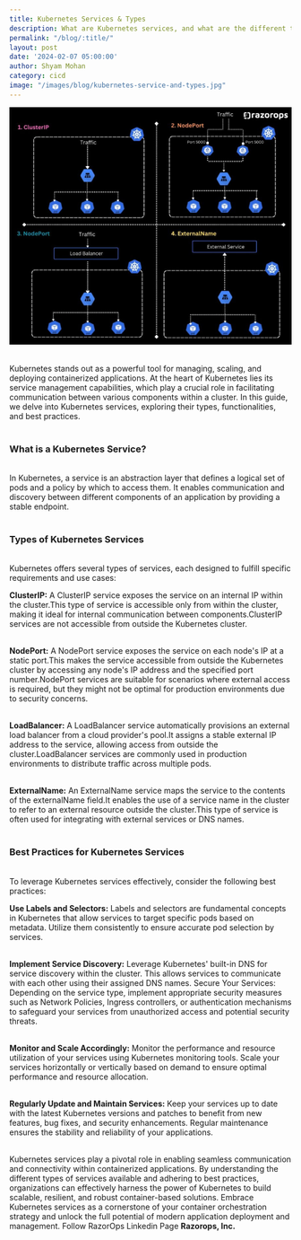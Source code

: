 ```yaml
---
title: Kubernetes Services & Types
description: What are Kubernetes services, and what are the different types available for managing networking and communication between pods in a Kubernetes cluster?
permalink: "/blog/:title/"
layout: post
date: '2024-02-07 05:00:00'
author: Shyam Mohan
category: cicd
image: "/images/blog/kubernetes-service-and-types.jpg"
---
```


![](/images/blog/kubernetes-service-types.jpg)
<br>
<br>


Kubernetes stands out as a powerful tool for managing, scaling, and deploying containerized applications. At the heart of Kubernetes lies its service management capabilities, which play a crucial role in facilitating communication between various components within a cluster. In this guide, we delve into Kubernetes services, exploring their types, functionalities, and best practices.
<br>
<br>

### **What is a Kubernetes Service?**
<br>
In Kubernetes, a service is an abstraction layer that defines a logical set of pods and a policy by which to access them. It enables communication and discovery between different components of an application by providing a stable endpoint.
<br>
<br>

### **Types of Kubernetes Services**
<br>
Kubernetes offers several types of services, each designed to fulfill specific requirements and use cases:
<br>

**ClusterIP:** A ClusterIP service exposes the service on an internal IP within the cluster.This type of service is accessible only from within the cluster, making it ideal for internal communication between components.ClusterIP services are not accessible from outside the Kubernetes cluster.
<br>
<br>

**NodePort:** A NodePort service exposes the service on each node's IP at a static port.This makes the service accessible from outside the Kubernetes cluster by accessing any node's IP address and the specified port number.NodePort services are suitable for scenarios where external access is required, but they might not be optimal for production environments due to security concerns.
<br>
<br>

**LoadBalancer:** A LoadBalancer service automatically provisions an external load balancer from a cloud provider's pool.It assigns a stable external IP address to the service, allowing access from outside the cluster.LoadBalancer services are commonly used in production environments to distribute traffic across multiple pods.
<br>
<br>

**ExternalName:** An ExternalName service maps the service to the contents of the externalName field.It enables the use of a service name in the cluster to refer to an external resource outside the cluster.This type of service is often used for integrating with external services or DNS names.
<br>
<br>

### **Best Practices for Kubernetes Services**
<br>
To leverage Kubernetes services effectively, consider the following best practices:
<br>

**Use Labels and Selectors:** Labels and selectors are fundamental concepts in Kubernetes that allow services to target specific pods based on metadata. Utilize them consistently to ensure accurate pod selection by services.
<br>
<br>

**Implement Service Discovery:** Leverage Kubernetes' built-in DNS for service discovery within the cluster. This allows services to communicate with each other using their assigned DNS names.
Secure Your Services: Depending on the service type, implement appropriate security measures such as Network Policies, Ingress controllers, or authentication mechanisms to safeguard your services from unauthorized access and potential security threats.
<br>
<br>

**Monitor and Scale Accordingly:** Monitor the performance and resource utilization of your services using Kubernetes monitoring tools. Scale your services horizontally or vertically based on demand to ensure optimal performance and resource allocation.
<br>
<br>

**Regularly Update and Maintain Services:** Keep your services up to date with the latest Kubernetes versions and patches to benefit from new features, bug fixes, and security enhancements. Regular maintenance ensures the stability and reliability of your applications.
<br>
<br>

Kubernetes services play a pivotal role in enabling seamless communication and connectivity within containerized applications. By understanding the different types of services available and adhering to best practices, organizations can effectively harness the power of Kubernetes to build scalable, resilient, and robust container-based solutions. Embrace Kubernetes services as a cornerstone of your container orchestration strategy and unlock the full potential of modern application deployment and management. Follow RazorOps Linkedin Page <a href="https://www.linkedin.com/company/razorops/" target=_blank style="text-decoration: none"> <b>Razorops, Inc.</b></a>
